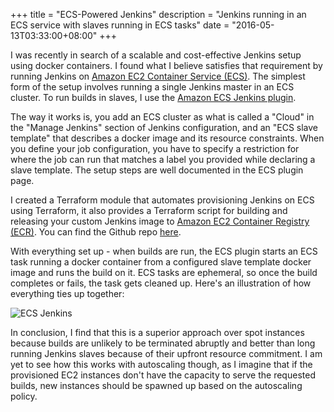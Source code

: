 +++
title = "ECS-Powered Jenkins"
description = "Jenkins running in an ECS service with slaves running in ECS tasks"
date = "2016-05-13T03:33:00+08:00"
+++
 
I was recently in search of a scalable and cost-effective Jenkins setup using docker containers. I found what I believe satisfies that requirement by running Jenkins on [Amazon EC2 Container Service (ECS)](https://aws.amazon.com/ecs/). The simplest form of the setup involves running a single Jenkins master in an ECS cluster. To run builds in slaves, I use the [Amazon ECS Jenkins plugin](https://wiki.jenkinsci.org/display/JENKINS/Amazon+EC2+Container+Service+Plugin).

The way it works is, you add an ECS cluster as what is called a "Cloud" in the "Manage Jenkins" section of Jenkins configuration, and an "ECS slave template" that describes a docker image and its resource constraints. When you define your job configuration, you have to specify a restriction for where the job can run that matches a label you provided while declaring a slave template. The setup steps are well documented in the ECS plugin page.

I created a Terraform module that automates provisioning Jenkins on ECS using Terraform, it also provides a Terraform script for building and releasing your custom Jenkins image to [Amazon EC2 Container Registry (ECR)](https://aws.amazon.com/ecr/). You can find the Github repo [here](https://github.com/shuaibiyy/ecs-jenkins).

With everything set up - when builds are run, the ECS plugin starts an ECS task running a docker container from a configured slave template docker image and runs the build on it. ECS tasks are ephemeral, so once the build completes or fails, the task gets cleaned up. Here's an illustration of how everything ties up together:

![ECS Jenkins](https://rawgit.com/shuaibiyy/shuaib.me/master/themes/hugo-cactus-theme/images/ecs-jenkins.png)

In conclusion, I find that this is a superior approach over spot instances because builds are unlikely to be terminated abruptly and better than long running Jenkins slaves because of their upfront resource commitment. I am yet to see how this works with autoscaling though, as I imagine that if the provisioned EC2 instances don't have the capacity to serve the requested builds, new instances should be spawned up based on the autoscaling policy.